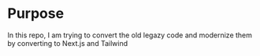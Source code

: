 <h1>Purpose</h1>
<span> In this repo, I am trying to convert the old legazy code and modernize them by converting to Next.js and Tailwind</span>
